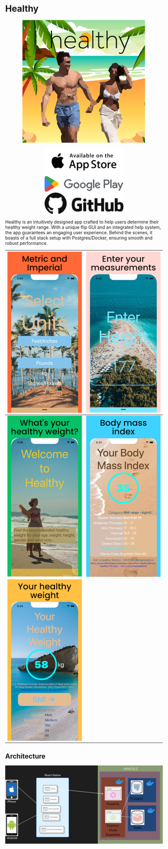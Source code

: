 # Healthy

<div align="center">

![Healthy Logo](/img/04_Logo_Healthy.png)

</div>

<div align="center">

[<img src="/img/app-store-available-on-the.svg" width="50%">](https://apps.apple.com/us/app/healthy-weight-calculator/id1673239197)
[<img src="/img/Google_Play_2022_logo.svg" width="50%">](https://play.google.com/store/apps/details?id=com.buachaillmaith.healthycalc)
[<img src="/img/github-full.svg" width="50%">](https://github.com/petemcgowan/healthyMetrics)

</div>

Healthy is an intuitively designed app crafted to help users determine their healthy weight range. With a unique flip GUI and an integrated help system, the app guarantees an engaging user experience. Behind the scenes, it boasts of a full stack setup with Postgres/Docker, ensuring smooth and robust performance.

<div align="center">

| ![Image 1](/img/projects/HealthyiPhone2.png) | ![Image 2](/img/projects/HealthyiPhone1.png) |
|:---:|:---:|
| ![Image 3](/img/projects/HealthyiPhone0.png) | ![Image 4](/img/projects/HealthyiPhone3.png) |
| ![Image 5](/img/projects/HealthyiPhone4.png) |

</div>

## Architecture

<div align="center">

![Healthy Architecture](/img/presentation/024slide_HealthyArchReplace.png)

</div>
